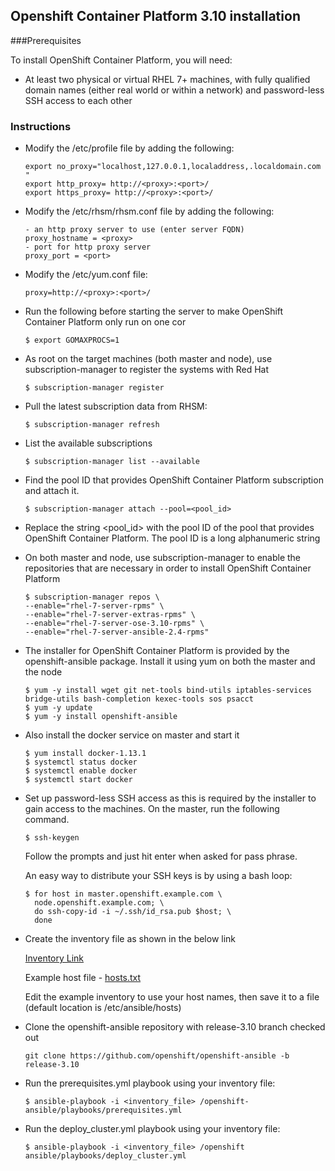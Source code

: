 
## Openshift Container Platform 3.10 installation

###Prerequisites

To install OpenShift Container Platform, you will need:

* At least two physical or virtual RHEL 7+ machines, with fully qualified domain names (either real world or within a network) and password-less SSH access to each other

### Instructions

* Modify the /etc/profile file by adding the following:
    ```
    export no_proxy="localhost,127.0.0.1,localaddress,.localdomain.com "
    export http_proxy= http://<proxy>:<port>/
    export https_proxy= http://<proxy>:<port>/
    ```

* Modify the /etc/rhsm/rhsm.conf file by adding the following:
    ```
    - an http proxy server to use (enter server FQDN)
    proxy_hostname = <proxy>
    - port for http proxy server
    proxy_port = <port>
    ```
* Modify the /etc/yum.conf file:
    ```
    proxy=http://<proxy>:<port>/
    ```
    
* Run the following before starting the server to make OpenShift Container Platform only run on one cor
    ```
    $ export GOMAXPROCS=1 
    ```

* As root on the target machines (both master and node), use subscription-manager to register the systems with Red Hat
 
     ```
    $ subscription-manager register 
    ```
  
* Pull the latest subscription data from RHSM:
    ```
    $ subscription-manager refresh 
    ```
* List the available subscriptions
    ```
    $ subscription-manager list --available 
    ```
* Find the pool ID that provides OpenShift Container Platform subscription and attach it. 
    ```
    $ subscription-manager attach --pool=<pool_id> 
    ```
* Replace the string <pool_id> with the pool ID of the pool that provides OpenShift Container Platform. The pool ID is a long alphanumeric string

* On both master and node, use subscription-manager to enable the repositories that are necessary in order to install OpenShift Container Platform
    ```
    $ subscription-manager repos \
    --enable="rhel-7-server-rpms" \
    --enable="rhel-7-server-extras-rpms" \
    --enable="rhel-7-server-ose-3.10-rpms" \
    --enable="rhel-7-server-ansible-2.4-rpms"
 
    ```

* The installer for OpenShift Container Platform is provided by the openshift-ansible package. Install it using yum on both the master and the node 
    ```
    $ yum -y install wget git net-tools bind-utils iptables-services bridge-utils bash-completion kexec-tools sos psacct
    $ yum -y update
    $ yum -y install openshift-ansible
    ```

* Also install the docker service on master and start it
    ```
    $ yum install docker-1.13.1
    $ systemctl status docker
    $ systemctl enable docker
    $ systemctl start docker 
    ``` 
* Set up password-less SSH access as this is required by the installer to gain access to the machines. On the master, run the following command.
    ```
    $ ssh-keygen
    ```
    Follow the prompts and just hit enter when asked for pass phrase.

    An easy way to distribute your SSH keys is by using a bash loop:
    
    ```
    $ for host in master.openshift.example.com \
      node.openshift.example.com; \
      do ssh-copy-id -i ~/.ssh/id_rsa.pub $host; \
      done
    ```
    
* Create the inventory file as shown in the below link
    
    [Inventory Link](https://docs.openshift.com/container-platform/3.10/install/example_inventories.html#install-config-example-inventories)
    
    Example host file - [hosts.txt](https://github.com/hpe-storage/python-hpedockerplugin/files/2745186/hosts.txt)
    
    Edit the example inventory to use your host names, then save it to a file (default location is /etc/ansible/hosts)

* Clone the openshift-ansible repository with release-3.10 branch checked out
    
    ```
    git clone https://github.com/openshift/openshift-ansible -b release-3.10
    ```

* Run the prerequisites.yml playbook using your inventory file: 
     ```
    $ ansible-playbook -i <inventory_file> /openshift-ansible/playbooks/prerequisites.yml
 
    ```
* Run the deploy_cluster.yml playbook using your inventory file:
    ```
    $ ansible-playbook -i <inventory_file> /openshift ansible/playbooks/deploy_cluster.yml
    ```

